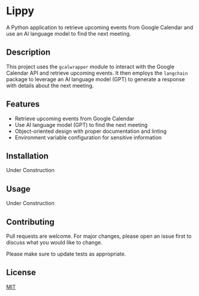 # Lippy

A Python application to retrieve upcoming events from Google Calendar and use an AI language model to find the next meeting.

## Description

This project uses the `gcalwrapper` module to interact with the Google Calendar API and retrieve upcoming events. It then employs the `langchain` package to leverage an AI language model (GPT) to generate a response with details about the next meeting.

## Features

- Retrieve upcoming events from Google Calendar
- Use AI language model (GPT) to find the next meeting
- Object-oriented design with proper documentation and linting
- Environment variable configuration for sensitive information

## Installation

Under Construction

## Usage

Under Construction

## Contributing

Pull requests are welcome. For major changes, please open an issue first to discuss what you would like to change.

Please make sure to update tests as appropriate.

## License

[MIT](https://choosealicense.com/licenses/mit/)
